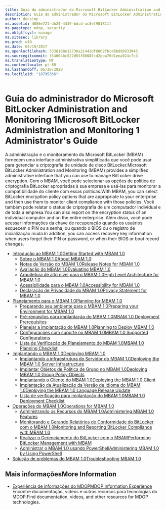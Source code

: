 ```yaml
---
title: Guia do administrador do Microsoft BitLocker Administration and Monitoring 1
description: Guia do administrador do Microsoft BitLocker Administration and Monitoring 1
author: dansimp
ms.assetid: 4086e721-db24-4439-bdcd-ac5ef901811f
ms.pagetype: mdop, security
ms.mktglfcycl: manage
ms.sitesec: library
ms.prod: w10
ms.date: 04/19/2017
ms.openlocfilehash: 5336108e12738a21441df8062fbcd8bd98933945
ms.sourcegitcommit: 354664bc527d93f80687cd2eba70d1eea024c7c3
ms.translationtype: MT
ms.contentlocale: pt-BR
ms.lasthandoff: 06/26/2020
ms.locfileid: "10795366"
---
```

# <span data-ttu-id="e3b21-103">Guia do administrador do Microsoft BitLocker Administration and Monitoring 1</span><span class="sxs-lookup"><span data-stu-id="e3b21-103">Microsoft BitLocker Administration and Monitoring 1 Administrator's Guide</span></span>

<span data-ttu-id="e3b21-104">A administração e o monitoramento do Microsoft BitLocker (MBAM) fornecem uma interface administrativa simplificada que você pode usar para gerenciar a criptografia de unidade de disco BitLocker.</span><span class="sxs-lookup"><span data-stu-id="e3b21-104">Microsoft BitLocker Administration and Monitoring (MBAM) provides a simplified administrative interface that you can use to manage BitLocker drive encryption.</span></span> <span data-ttu-id="e3b21-105">Com o MBAM, você pode selecionar as opções de política de criptografia BitLocker apropriadas à sua empresa e usá-las para monitorar a compatibilidade do cliente com essas políticas.</span><span class="sxs-lookup"><span data-stu-id="e3b21-105">With MBAM, you can select BitLocker encryption policy options that are appropriate to your enterprise and then use them to monitor client compliance with those policies.</span></span> <span data-ttu-id="e3b21-106">Você também pode relatar o status de criptografia de um computador individual e de toda a empresa.</span><span class="sxs-lookup"><span data-stu-id="e3b21-106">You can also report on the encryption status of an individual computer and on the entire enterprise.</span></span> <span data-ttu-id="e3b21-107">Além disso, você pode acessar informações da chave de recuperação quando os usuários esquecem o PIN ou a senha, ou quando o BIOS ou o registro de inicialização muda.</span><span class="sxs-lookup"><span data-stu-id="e3b21-107">In addition, you can access recovery key information when users forget their PIN or password, or when their BIOS or boot record changes.</span></span>

- [<span data-ttu-id="e3b21-108">Introdução ao MBAM 1.0</span><span class="sxs-lookup"><span data-stu-id="e3b21-108">Getting Started with MBAM 1.0</span></span>](getting-started-with-mbam-10.md)  
  - [<span data-ttu-id="e3b21-109">Sobre o MBAM 1.0</span><span class="sxs-lookup"><span data-stu-id="e3b21-109">About MBAM 1.0</span></span>](about-mbam-10.md)
  - [<span data-ttu-id="e3b21-110">Notas de Versão do MBAM 1.0</span><span class="sxs-lookup"><span data-stu-id="e3b21-110">Release Notes for MBAM 1.0</span></span>](release-notes-for-mbam-10.md)
  - [<span data-ttu-id="e3b21-111">Avaliação do MBAM 1.0</span><span class="sxs-lookup"><span data-stu-id="e3b21-111">Evaluating MBAM 1.0</span></span>](evaluating-mbam-10.md)
  - [<span data-ttu-id="e3b21-112">Arquitetura de alto nível para o MBAM 1.0</span><span class="sxs-lookup"><span data-stu-id="e3b21-112">High Level Architecture for MBAM 1.0</span></span>](high-level-architecture-for-mbam-10.md)
  - [<span data-ttu-id="e3b21-113">Acessibilidade para o MBAM 1.0</span><span class="sxs-lookup"><span data-stu-id="e3b21-113">Accessibility for MBAM 1.0</span></span>](accessibility-for-mbam-10.md)
  - [<span data-ttu-id="e3b21-114">Declaração de Privacidade do MBAM 1.0</span><span class="sxs-lookup"><span data-stu-id="e3b21-114">Privacy Statement for MBAM 1.0</span></span>](privacy-statement-for-mbam-10.md)
- [<span data-ttu-id="e3b21-115">Planejamento para o MBAM 1.0</span><span class="sxs-lookup"><span data-stu-id="e3b21-115">Planning for MBAM 1.0</span></span>](planning-for-mbam-10.md)  
  - [<span data-ttu-id="e3b21-116">Preparando seu ambiente para o MBAM 1.0</span><span class="sxs-lookup"><span data-stu-id="e3b21-116">Preparing your Environment for MBAM 1.0</span></span>](preparing-your-environment-for-mbam-10.md)
  - [<span data-ttu-id="e3b21-117">Pré-requisitos para implantação do MBAM 1.0</span><span class="sxs-lookup"><span data-stu-id="e3b21-117">MBAM 1.0 Deployment Prerequisites</span></span>](mbam-10-deployment-prerequisites.md)
  - [<span data-ttu-id="e3b21-118">Planejar a implantação do MBAM 1.0</span><span class="sxs-lookup"><span data-stu-id="e3b21-118">Planning to Deploy MBAM 1.0</span></span>](planning-to-deploy-mbam-10.md)
  - [<span data-ttu-id="e3b21-119">Configurações com suporte no MBAM 1.0</span><span class="sxs-lookup"><span data-stu-id="e3b21-119">MBAM 1.0 Supported Configurations</span></span>](mbam-10-supported-configurations.md)
  - [<span data-ttu-id="e3b21-120">Lista de Verificação de Planejamento do MBAM 1.0</span><span class="sxs-lookup"><span data-stu-id="e3b21-120">MBAM 1.0 Planning Checklist</span></span>](mbam-10-planning-checklist.md)
- [<span data-ttu-id="e3b21-121">Implantando o MBAM 1.0</span><span class="sxs-lookup"><span data-stu-id="e3b21-121">Deploying MBAM 1.0</span></span>](deploying-mbam-10.md)  
  - [<span data-ttu-id="e3b21-122">Implantando a infraestrutura do Servidor do MBAM 1.0</span><span class="sxs-lookup"><span data-stu-id="e3b21-122">Deploying the MBAM 1.0 Server Infrastructure</span></span>](deploying-the-mbam-10-server-infrastructure.md)
  - [<span data-ttu-id="e3b21-123">Implantar Objetos de Política de Grupo no MBAM 1.0</span><span class="sxs-lookup"><span data-stu-id="e3b21-123">Deploying MBAM 1.0 Group Policy Objects</span></span>](deploying-mbam-10-group-policy-objects.md)
  - [<span data-ttu-id="e3b21-124">Implantando o Cliente do MBAM 1.0</span><span class="sxs-lookup"><span data-stu-id="e3b21-124">Deploying the MBAM 1.0 Client</span></span>](deploying-the-mbam-10-client.md)
  - [<span data-ttu-id="e3b21-125">Implantação da Atualização da Versão de Idioma do MBAM 1.0</span><span class="sxs-lookup"><span data-stu-id="e3b21-125">Deploying the MBAM 1.0 Language Release Update</span></span>](deploying-the-mbam-10-language-release-update.md)
  - [<span data-ttu-id="e3b21-126">Lista de verificação para implantação do MBAM 1.0</span><span class="sxs-lookup"><span data-stu-id="e3b21-126">MBAM 1.0 Deployment Checklist</span></span>](mbam-10-deployment-checklist.md)
- [<span data-ttu-id="e3b21-127">Operações do MBAM 1.0</span><span class="sxs-lookup"><span data-stu-id="e3b21-127">Operations for MBAM 1.0</span></span>](operations-for-mbam-10.md)  
  - [<span data-ttu-id="e3b21-128">Administrando os Recursos do MBAM 1.0</span><span class="sxs-lookup"><span data-stu-id="e3b21-128">Administering MBAM 1.0 Features</span></span>](administering-mbam-10-features.md)
  - [<span data-ttu-id="e3b21-129">Monitorando e Gerando Relatórios de Conformidade do BitLocker com o MBAM 1.0</span><span class="sxs-lookup"><span data-stu-id="e3b21-129">Monitoring and Reporting BitLocker Compliance with MBAM 1.0</span></span>](monitoring-and-reporting-bitlocker-compliance-with-mbam-10.md)
  - [<span data-ttu-id="e3b21-130">Realizar o Gerenciamento do BitLocker com o MBAM</span><span class="sxs-lookup"><span data-stu-id="e3b21-130">Performing BitLocker Management with MBAM</span></span>](performing-bitlocker-management-with-mbam.md)
  - [<span data-ttu-id="e3b21-131">Administrar o MBAM 1.0 usando PowerShell</span><span class="sxs-lookup"><span data-stu-id="e3b21-131">Administering MBAM 1.0 by Using PowerShell</span></span>](administering-mbam-10-by-using-powershell.md)
- [<span data-ttu-id="e3b21-132">Solução de problemas do MBAM 1.0</span><span class="sxs-lookup"><span data-stu-id="e3b21-132">Troubleshooting MBAM 1.0</span></span>](troubleshooting-mbam-10.md)  

## <span data-ttu-id="e3b21-133">Mais informações</span><span class="sxs-lookup"><span data-stu-id="e3b21-133">More Information</span></span>
- [<span data-ttu-id="e3b21-134">Experiência de informações do MDOP</span><span class="sxs-lookup"><span data-stu-id="e3b21-134">MDOP Information Experience</span></span>](https://go.microsoft.com/fwlink/p/?LinkId=236032)  
  <span data-ttu-id="e3b21-135">Encontre documentação, vídeos e outros recursos para tecnologias do MDOP.</span><span class="sxs-lookup"><span data-stu-id="e3b21-135">Find documentation, videos, and other resources for MDOP technologies.</span></span>
